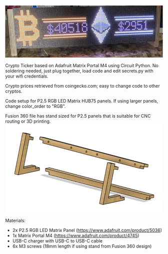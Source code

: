 ![ticker](Ticker.jpg)

Crypto Ticker based on Adafruit Matrix Portal M4 using Circuit Python.  No soldering needed, just plug together, load code and edit secrets.py with your wifi credentials.

Crypto prices retrieved from coingecko.com; easy to change code to other cryptos.

Code setup for P2.5 RGB LED Matrix HUB75 panels.  If using larger panels, change color_order to "RGB".

Fusion 360 file has stand sized for P2.5 panels that is suitable for CNC routing or 3D printing.
![tickerstand](Ticker%20Stand.png)

Materials:

- 2x  P2.5 RGB LED Matrix Panel (https://www.adafruit.com/product/5036)
- 1x  Matrix Portal M4 (https://www.adafruit.com/product/4745)
- USB-C charger with USB-C to USB-C cable
- 6x M3 screws (18mm length if using stand from Fusion 360 design)
